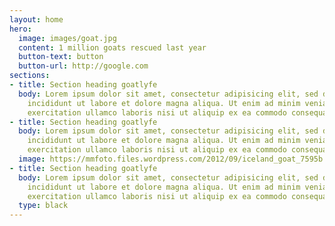 ```yaml
---
layout: home
hero:
  image: images/goat.jpg
  content: 1 million goats rescued last year
  button-text: button
  button-url: http://google.com
sections:
- title: Section heading goatlyfe
  body: Lorem ipsum dolor sit amet, consectetur adipisicing elit, sed do eiusmod tempor
    incididunt ut labore et dolore magna aliqua. Ut enim ad minim veniam, quis nostrud
    exercitation ullamco laboris nisi ut aliquip ex ea commodo consequat.
- title: Section heading goatlyfe
  body: Lorem ipsum dolor sit amet, consectetur adipisicing elit, sed do eiusmod tempor
    incididunt ut labore et dolore magna aliqua. Ut enim ad minim veniam, quis nostrud
    exercitation ullamco laboris nisi ut aliquip ex ea commodo consequat.
  image: https://mmfoto.files.wordpress.com/2012/09/iceland_goat_7595b.jpg
- title: Section heading goatlyfe
  body: Lorem ipsum dolor sit amet, consectetur adipisicing elit, sed do eiusmod tempor
    incididunt ut labore et dolore magna aliqua. Ut enim ad minim veniam, quis nostrud
    exercitation ullamco laboris nisi ut aliquip ex ea commodo consequat.
  type: black
---
```


